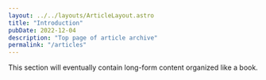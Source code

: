 ```yaml
---
layout: ../../layouts/ArticleLayout.astro
title: "Introduction"
pubDate: 2022-12-04
description: "Top page of article archive"
permalink: "/articles"
---
```


This section will eventually contain long-form content organized like a book.
